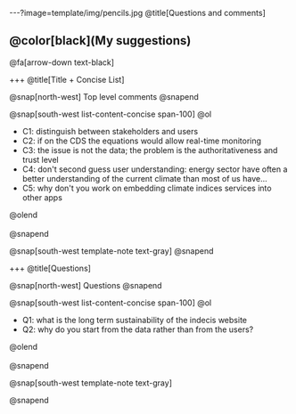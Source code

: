 ---?image=template/img/pencils.jpg
@title[Questions and comments]

## @color[black](My suggestions)

@fa[arrow-down text-black]



+++
@title[Title + Concise List]

@snap[north-west]
Top level comments
@snapend

@snap[south-west list-content-concise span-100]
@ol
- C1: distinguish between stakeholders and users
- C2: if  on the CDS the equations would allow real-time monitoring
- C3:  the issue is not the data; the problem is the authoritativeness and trust level
- C4: don't second guess user understanding: energy sector have often a better understanding of the current climate than most of us have…
- C5: why don't you work on embedding climate indices services into other apps


@olend
<br><br>
@snapend

@snap[south-west template-note text-gray]
@snapend

+++
@title[Questions]

@snap[north-west]
Questions
@snapend

@snap[south-west list-content-concise span-100]
@ol
- Q1: what is the long term sustainability of the indecis website
- Q2: why do you start from the data rather than from the users?


@olend
<br><br>
@snapend

@snap[south-west template-note text-gray]

@snapend
